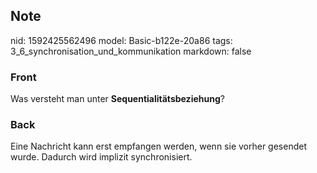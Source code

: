 ## Note
nid: 1592425562496
model: Basic-b122e-20a86
tags: 3_6_synchronisation_und_kommunikation
markdown: false

### Front
Was versteht man unter <b>Sequentialitätsbeziehung</b>?

### Back
Eine Nachricht kann erst empfangen werden, wenn sie vorher gesendet wurde. Dadurch wird implizit synchronisiert.
